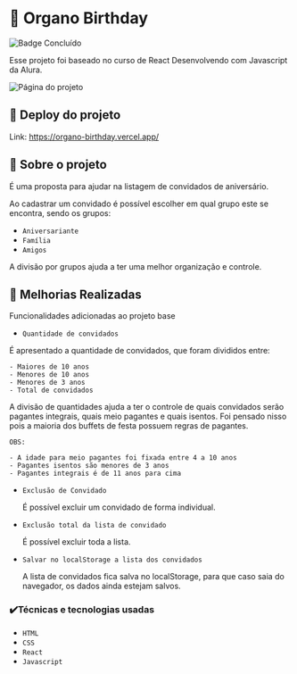 

# :tada: Organo Birthday
![Badge Concluído](https://img.shields.io/badge/STATUS-CONCLU%C3%8DDO-red)

Esse projeto foi baseado no curso de React Desenvolvendo com Javascript da Alura. 

![Página do projeto](https://i.imgur.com/3B8PnN5.png)

## :confetti_ball: Deploy do projeto

Link: https://organo-birthday.vercel.app/

## :confetti_ball: Sobre o projeto

É uma proposta para ajudar na listagem de convidados de aniversário. 

Ao cadastrar um convidado é possível escolher em qual grupo este se encontra, sendo os grupos: 

  - ``Aniversariante``
  - ``Família``
  - ``Amigos``
 
 A divisão por grupos ajuda a ter uma melhor organização e controle.
 

## :confetti_ball: Melhorias Realizadas

Funcionalidades adicionadas ao projeto base


  - ``Quantidade de convidados`` 
  
  É apresentado a quantidade de convidados, que foram divididos entre:
  
    - Maiores de 10 anos
    - Menores de 10 anos
    - Menores de 3 anos
    - Total de convidados
  
  A divisão de quantidades ajuda a ter o controle de quais convidados serão pagantes integrais, quais meio pagantes e quais isentos. Foi pensado nisso pois a maioria dos buffets de festa possuem regras de pagantes.

    OBS:
  
    - A idade para meio pagantes foi fixada entre 4 a 10 anos
    - Pagantes isentos são menores de 3 anos
    - Pagantes integrais é de 11 anos para cima
  
  - ``Exclusão de Convidado``
  
    É possível excluir um convidado de forma individual.
    
  - ``Exclusão total da lista de convidado``
  
    É possível excluir toda a lista.
    
  - ``Salvar no localStorage a lista dos convidados``
  
    A lista de convidados fica salva no localStorage, para que caso saia do navegador, os dados ainda estejam salvos.

      
### :heavy_check_mark:Técnicas e tecnologias usadas
  -  ``HTML``
  -  ``CSS``
  -  ``React``  
  -  ``Javascript`` 
